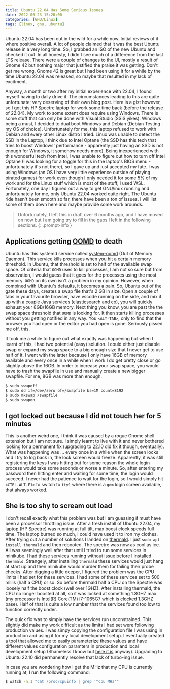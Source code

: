 ```yaml
---
title: Ubuntu 22.04 Has Some Serious Issues
date: 2022-06-23 15:20:00
categories: [GNU/Linux]
tags: [linux, gnu, ubuntu]
---
```


Ubuntu 22.04 has been out in the wild for a while now. Initial reviews of it
where positive overall. A lot of people claimed that it was the best Ubuntu
release in a very long time. So, I grabbed an ISO of the new Ubuntu and checked
it out. In all honesty, I didn't see much of a difference from the last
LTS release. There were a couple of changes to the UI, mostly a result of
Gnome 42 but nothing major that justified the praise it was getting. Don't get
me wrong, Gnome 42 is great but I had been using it for a while by the time
Ubuntu 22.04 was released, so maybe that resulted in my lack of excitment.

Anyway, a month or two after my initial experience with 22.04, I found myself
having to daily drive it. The circumstances leading to this are quite
unfortunate; very deserving of their own blog post. Here is a gist however,
so I got this HP Spectre laptop for work some time back (before the release of
22.04). My work to some extent does require using Windows. There is some stuff
that can only be done with Visual Studio (SSIS yikes). Windows being a must,
I decided to dual boot Windows and Debian (Debian Testing - my OS of choice).
Unfortunately for me, this laptop refused to work with Debian and every other
Linux distro I tried. Linux was unable to detect the SSD in the Laptop, I think
due to Intel Optane (the SSD has this tech that tries to boost Windows'
performance - apparently just having an SSD is not enough for Windows, it
somehow needs more). Being inexperienced with this wonderful tech from Intel,
I was unable to figure out how to turn off Intel Optane (I was looking for a
toggle for this in the laptop's BIOS menu - unfortunately it's not there),
so I gave up and just accepted my fate. I was using Windows (an OS I have
very little experience outside of playing pirated games) for work even though
I only needed it for some 5% of my work and for the Linux stuff which is most
of the stuff, I used WSL. Fortunately, one day I figured out a way to get
GNU/inux running and unfortunately for me, only Ubuntu 22.04 worked quite right.
The Ubuntu ride hasn't been smooth so far, there have been a ton of issues.
I will list some of them down here and maybe provide some work arounds.

> Unfortunately, I left this in draft over 6 months ago, and I have moved on now
but I am going try to fill in the gaps I left in the following sections.
{: .prompt-info }

## Applications getting [OOMD](https://www.man7.org/linux/man-pages/man8/systemd-oomd.service.8.html) to death

Ubuntu has this systemd service called
[system-oomd](https://www.man7.org/linux/man-pages/man8/systemd-oomd.service.8.html)
(Out of Memory Daemon). This service kills processes when you hit a certain
memory threshold. In Ubuntu, that threshold is set to half of the available
swap space. Of criteria that `OOMD` uses to kill processes, I am not so sure but from
observation, I would guess that it goes for the processes using the most memory.
`OOMD` on its own isn't a problem in my opinion. However, when combined with Ubuntu's
defaults, it becomes a pain. So, Ubuntu out of the gate these days, creates a swap
file that's 2 GB in size. Open a couple of tabs in your favourite browser, have vscode
running on the side, and mix it up with a couple Java services (elasticsearch and co),
you will quickly exhaust your 8GB/16GB memory. Next thing you know, you are past the
the swap space threshold that `OOMD` is looking for. It then starts killing processes
without you getting notified in any way. You `<ALT-TAB>`, only to find that the
browser you had open or the editor you had open is gone. Seriously pissed me off, this.

It took me a while to figure out what exactly was happening but when I learnt of this,
I had two potential (easy) solution. I could either just disable swap or expand my
swap space to a big enough size that I never get to use half of it. I went with the
latter because I only have 16GB of memory available and every once in a while when
I work I do get pretty close or go slightly above the 16GB. In order to increase
your swap space, you would have to trash the swapfile in use and manually create
a new bigger swapfile. For me, 8GB was more than enough.

```sh
$ sudo swapoff
$ sudo dd if=/dev/zero of=/swapfile bs=1M count=8192
$ sudo mkswap /swapfile
$ sudo swapon
```

## I got locked out because I did not touch her for 5 minutes

This is another weird one, I think it was caused by a rogue Gnome shell
extension but I am not sure. I simply learnt to live with it and never bothered
looking for a permanent fix (upgrading to 22.10 did fix it though, eventually).
What was happening was ... every once in a while when the screen locks and
I try to log back in, the lock screen would freeze. Apparently, it was still
registering the keys I was hitting but for some reason the whole login process
would take some seconds or worse a minute. So, after entering my password
then hitting enter and waiting for some time, the login would succeed. I never
had the patience to wait for the login, so I would simply hit `<CTRL-ALT-F1>`
to switch to `tty1` where there is a `gdm` login screen available, that always
worked.

## She is too shy to scream out load

I don't recall exactly what this problem was but I am guessing it must have
been a processor throttling issue. After a fresh install of Ubuntu 22.04, my
laptop (HP Spectre) was running at full tilt, max boost clock speeds
full time. The laptop burned so much, I could have used it to iron my clothes.
After trying out a number of solutions I landed on
[thermald](https://wiki.debian.org/thermald). I just
`sudo apt install thermald` and then rebooted. The spectre was now as cool
as ice. All was seemingly well after that until I tried to run some
services in minikube. I had these services running without issue before
I installed `thermald`. Strangely, after installing `thermald` these services
would just hang at start up and then minikube would murder them for failing
their probe checks. After digging a little deeper, I figured the problem
was the CPU limits I had set for these services. I had some of these services
set to 500 millis (half a CPU) or so. So before thermald half a CPU on the
Spectre was loosely half the boost clock (well over 1GHZ). After installing
thermald, the CPU no longer boosted at all, so it was locked at something
1.3GHZ max (my processor is Intel(R) Core(TM) i7-1065G7 which is clocked
1.3GHZ base). Half of that is quite a low number that the services
found too low to function correctly under.

The quick fix was to simply have the services run unconstrained. This slightly
did make my work difficult as the limits I had set were following production
values. I was simpy copying the configuration file I was using in production
and using it for my local development setup. I eventually created a tool that
allowed me to easily parameterize these values and have different values
configuration paramters in production and local development setup (Shameless
I know but [here it is](https://github.com/kwalter94/envpp) anyway). Upgrading to
Ubuntu 22.10 did permanently resolve that lack of turbo-ing issue.

In case you are wondering how I get the MHz that my CPU is currently
running at, I run the following command:

```sh
$ watch -n.1 "cat /proc/cpuinfo | grep '^cpu MHz'"
```
